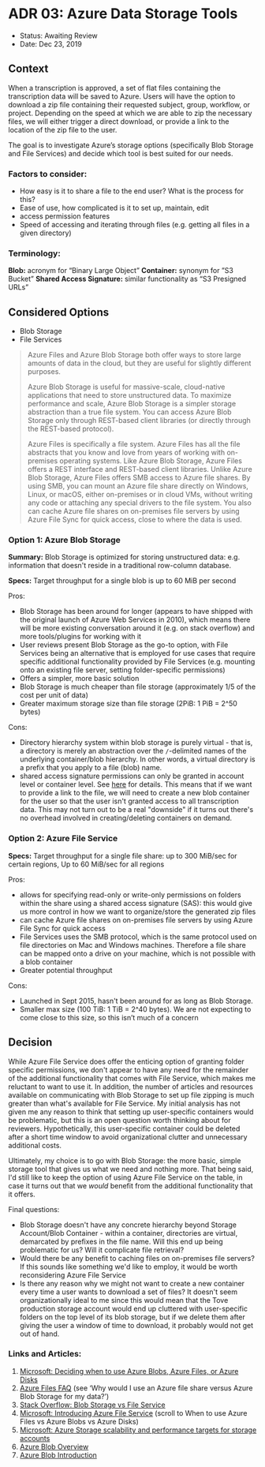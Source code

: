 # ADR 03: Azure Data Storage Tools

* Status: Awaiting Review
* Date: Dec 23, 2019

## Context

When a transcription is approved, a set of flat files containing the transcription data will be saved to Azure. Users will have the option to download a zip file containing their requested subject, group, workflow, or project. Depending on the speed at which we are able to zip the necessary files, we will either trigger a direct download, or provide a link to the location of the zip file to the user. 

The goal is to investigate Azure’s storage options (specifically Blob Storage and File Services) and decide which tool is best suited for our needs.

### Factors to consider:

* How easy is it to share a file to the end user? What is the process for this?
* Ease of use, how complicated is it to set up, maintain, edit
* access permission features
* Speed of accessing and iterating through files (e.g. getting all files in a given directory)

### Terminology:

**Blob:** acronym for “Binary Large Object”
**Container:** synonym for ”S3 Bucket”
**Shared Access Signature:** similar functionality as “S3 Presigned URLs”

## Considered Options

* Blob Storage
* File Services

> Azure Files and Azure Blob Storage both offer ways to store large amounts of data in the cloud, but they are useful for slightly different purposes.
>
> Azure Blob Storage is useful for massive-scale, cloud-native applications that need to store unstructured data. To maximize performance and scale, Azure Blob Storage is a simpler storage abstraction than a true file system. You can access Azure Blob Storage only through REST-based client libraries (or directly through the REST-based protocol).
>
> Azure Files is specifically a file system. Azure Files has all the file abstracts that you know and love from years of working with on-premises operating systems. Like Azure Blob Storage, Azure Files offers a REST interface and REST-based client libraries. Unlike Azure Blob Storage, Azure Files offers SMB access to Azure file shares. By using SMB, you can mount an Azure file share directly on Windows, Linux, or macOS, either on-premises or in cloud VMs, without writing any code or attaching any special drivers to the file system. You also can cache Azure file shares on on-premises file servers by using Azure File Sync for quick access, close to where the data is used.

### Option 1: Azure Blob Storage

**Summary:** 
Blob Storage is optimized for storing unstructured data: e.g. information that doesn't reside in a traditional row-column database.

**Specs:**
Target throughput for a single blob is up to 60 MiB per second

Pros:
- Blob Storage has been around for longer (appears to have shipped with the original launch of Azure Web Services in 2010), which means there will be more existing conversation around it (e.g. on stack overflow) and more tools/plugins for working with it
- User reviews present Blob Storage as the go-to option, with File Services being an alternative that is employed for use cases that require specific additional functionality provided by File Services (e.g. mounting onto an existing file server, setting folder-specific permissions)
- Offers a simpler, more basic solution
- Blob Storage is much cheaper than file storage (approximately 1/5 of the cost per unit of data)
- Greater maximum storage size than file storage (2PiB: 1 PiB = 2^50 bytes)

Cons: 
- Directory hierarchy system within blob storage is purely virtual - that is, a directory is merely an abstraction over the `/`-delimited names of the underlying container/blob hierarchy. In other words, a virtual directory is a prefix that you apply to a file (blob) name.
- shared access signature permissions can only be granted in account level or container level. See [here](https://docs.microsoft.com/en-us/rest/api/storageservices/create-user-delegation-sas) for details. This means that if we want to provide a link to the file, we will need to create a new blob container for the user so that the user isn't granted access to all transcription data. This may not turn out to be a real "downside" if it turns out there's no overhead involved in creating/deleting containers on demand.

### Option 2: Azure File Service

**Specs:**
Target throughput for a single file share: up to 300 MiB/sec for certain regions, Up to 60 MiB/sec for all regions

Pros: 
- allows for specifying read-only or write-only permissions on folders within the share using a shared access signature (SAS): this would give us more control in how we want to organize/store the generated zip files
- can cache Azure file shares on on-premises file servers by using Azure File Sync for quick access
- File Services uses the SMB protocol, which is the same protocol used on file directories on Mac and Windows machines. Therefore a file share can be mapped onto a drive on your machine, which is not possible with a blob container
- Greater potential throughput

Cons:
- Launched in Sept 2015, hasn't been around for as long as Blob Storage.
- Smaller max size (100 TiB: 1 TiB = 2^40 bytes). We are not expecting to come close to this size, so this isn’t much of a concern

## Decision

While Azure File Service does offer the enticing option of granting folder specific permissions, we don't appear to have any need for the remainder of the additional functionality that comes with File Service, which makes me reluctant to want to use it. In addition, the number of articles and resources available on communicating with Blob Storage to set up file zipping is much greater than what's available for File Service. My initial analysis has not given me any reason to think that setting up user-specific containers would be problematic, but this is an open question worth thinking about for reviewers. Hypothetically, this user-specific container could be deleted after a short time window to avoid organizational clutter and unnecessary additional costs.

Ultimately, my choice is to go with Blob Storage: the more basic, simple storage tool that gives us what we need and nothing more. That being said, I'd still like to keep the option of using Azure File Service on the table, in case it turns out that we *would* benefit from the additional functionality that it offers.

Final questions:
- Blob Storage doesn't have any concrete hierarchy beyond Storage Account/Blob Container - within a container, directories are virtual, demarcated by prefixes in the file name. Will this end up being problematic for us? Will it complicate file retrieval?
- Would there be any benefit to caching files on on-premises file servers? If this sounds like something we'd like to employ, it would be worth reconsidering Azure File Service
- Is there any reason why we might not want to create a new container every time a user wants to download a set of files? It doesn't seem organizationally ideal to me since this would mean that the Tove production storage account would end up cluttered with user-specific folders on the top level of its blob storage, but if we delete them after giving the user a window of time to download, it probably would not get out of hand.

### Links and Articles:
1. [Microsoft: Deciding when to use Azure Blobs, Azure Files, or Azure Disks](https://docs.microsoft.com/en-us/azure/storage/common/storage-decide-blobs-files-disks)
2. [Azure Files FAQ](https://docs.microsoft.com/en-us/azure/storage/files/storage-files-faq) (see ‘Why would I use an Azure file share versus Azure Blob Storage for my data?’) 
3. [Stack Overflow: Blob Storage vs File Service](https://stackoverflow.com/questions/24880430/azure-blob-storage-vs-file-service)
4. [Microsoft: Introducing Azure File Service](https://blogs.msdn.microsoft.com/windowsazurestorage/2014/05/12/introducing-microsoft-azure-file-service/) (scroll to When to use Azure Files vs Azure Blobs vs Azure Disks)
5. [Microsoft: Azure Storage scalability and performance targets for storage accounts](https://docs.microsoft.com/en-us/azure/storage/common/storage-scalability-targets)
6. [Azure Blob Overview](https://docs.microsoft.com/en-us/azure/storage/blobs/storage-blobs-overview)
7. [Azure Blob Introduction](https://docs.microsoft.com/en-us/azure/storage/blobs/storage-blobs-introduction)

